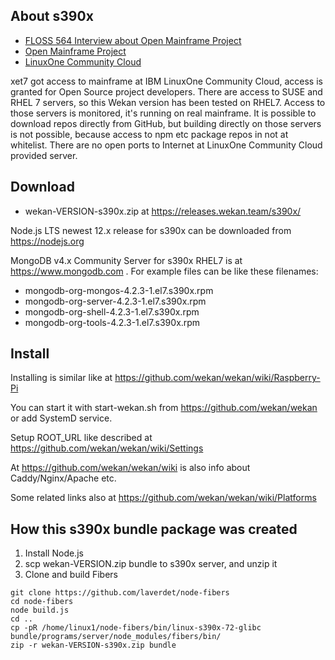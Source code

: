 ## About s390x

- [FLOSS 564 Interview about Open Mainframe Project](https://twit.tv/shows/floss-weekly/episodes/564?autostart=false)
- [Open Mainframe Project](https://www.openmainframeproject.org)
- [LinuxOne Community Cloud](https://developer.ibm.com/linuxone/)

xet7 got access to mainframe at IBM LinuxOne Community Cloud, access is granted for Open Source project developers. There are access to SUSE and RHEL 7 servers, so this Wekan version has been tested on RHEL7. Access to those servers is monitored, it's running on real mainframe. It is possible to download repos directly from GitHub, but building directly on those servers is not possible, because access to npm etc package repos in not at whitelist. There are no open ports to Internet at LinuxOne Community Cloud provided server.

## Download

- wekan-VERSION-s390x.zip at https://releases.wekan.team/s390x/

Node.js LTS newest 12.x release for s390x can be downloaded from https://nodejs.org

MongoDB v4.x Community Server for s390x RHEL7 is at https://www.mongodb.com .
For example files can be like these filenames:
- mongodb-org-mongos-4.2.3-1.el7.s390x.rpm
- mongodb-org-server-4.2.3-1.el7.s390x.rpm
- mongodb-org-shell-4.2.3-1.el7.s390x.rpm
- mongodb-org-tools-4.2.3-1.el7.s390x.rpm

## Install

Installing is similar like at https://github.com/wekan/wekan/wiki/Raspberry-Pi

You can start it with start-wekan.sh from https://github.com/wekan/wekan or add SystemD service.

Setup ROOT_URL like described at https://github.com/wekan/wekan/wiki/Settings

At https://github.com/wekan/wekan/wiki is also info about Caddy/Nginx/Apache etc.

Some related links also at https://github.com/wekan/wekan/wiki/Platforms

## How this s390x bundle package was created

1. Install Node.js
2. scp wekan-VERSION.zip bundle to s390x server, and unzip it
2. Clone and build Fibers
```
git clone https://github.com/laverdet/node-fibers
cd node-fibers
node build.js
cd ..
cp -pR /home/linux1/node-fibers/bin/linux-s390x-72-glibc bundle/programs/server/node_modules/fibers/bin/
zip -r wekan-VERSION-s390x.zip bundle
```
